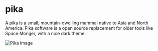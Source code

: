 # pika
A pika is a small, mountain-dwelling mammal native to Asia and North America. Pika software is a open source replacement for older tools like Space Monger, with a nice dark theme.

![Pika Image](https://i.imgur.com/Pyh4uI7.png)

